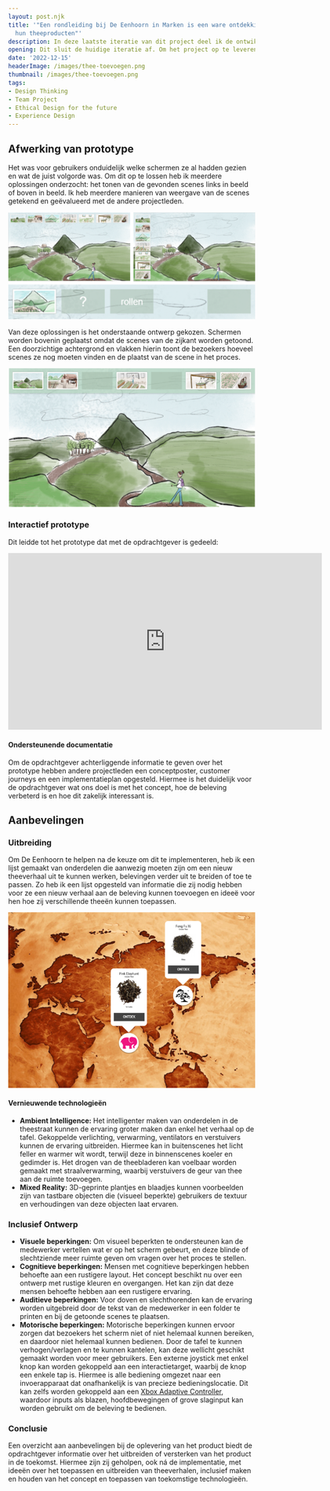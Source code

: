 ```yaml
---
layout: post.njk
title: '"Een rondleiding bij De Eenhoorn in Marken is een ware ontdekkingsreis van
  hun theeproducten"'
description: In deze laatste iteratie van dit project deel ik de ontwikkeling en oplevering van een interactief prototype van de interactieve tafel. Ontdek hoe we gebruikerservaring, inclusiviteit en technologie combineerden om een naadloos en toekomstbestendig concept te creëren.
opening: Dit sluit de huidige iteratie af. Om het project op te leveren aan de opdrachtgever, verwerken we de feedback in het prototype, ronden documentatie eromheen af en bieden een lijst van aanbevelingen aan de opdrachtgever.
date: '2022-12-15'
headerImage: /images/thee-toevoegen.png
thumbnail: /images/thee-toevoegen.png
tags:
- Design Thinking
- Team Project
- Ethical Design for the future
- Experience Design
---
```


## Afwerking van prototype

Het was voor gebruikers onduidelijk welke schermen ze al hadden gezien en wat de juist volgorde was. Om dit op te lossen heb ik meerdere oplossingen onderzocht: het tonen van de gevonden scenes links in beeld of boven in beeld. Ik heb meerdere manieren van weergave van de scenes getekend en geëvalueerd met de andere projectleden.

![Opgestelde oplossingen voor het weergeven van reeds gevonden scenes](/images/oplossingsrepertoire.png)

Van deze oplossingen is het onderstaande ontwerp gekozen. Schermen worden bovenin geplaatst omdat de scenes van de zijkant worden getoond. Een doorzichtige achtergrond en vlakken hierin toont de bezoekers hoeveel scenes ze nog moeten vinden en de plaatst van de scene in het proces.

![Uiteindelijke toepassing van de voortgangsbalk in het uiteindelijke prototype dat aan de opdrachtgever wordt overgedragen](/images/Voortgangsbalk.png)

### Interactief prototype

Dit leidde tot het prototype dat met de opdrachtgever is gedeeld:

<iframe src="https://cloud.protopie.io/p/7f2ced20bf8cc31503f84f26?touchHint=false&ui=false&scaleToFit=true&cursorType=touch&mockup=true&playerAppPopup=false" width="640px" height="360px" title="" frameborder="0"></iframe>

#### Ondersteunende documentatie

Om de opdrachtgever achterliggende informatie te geven over het prototype hebben andere projectleden een conceptposter, customer journeys en een implementatieplan opgesteld. Hiermee is het duidelijk voor de opdrachtgever wat ons doel is met het concept, hoe de beleving verbeterd is en hoe dit zakelijk interessant is.

## Aanbevelingen

### Uitbreiding

Om De Eenhoorn te helpen na de keuze om dit te implementeren, heb ik een lijst gemaakt van onderdelen die aanwezig moeten zijn om een nieuw theeverhaal uit te kunnen werken, belevingen verder uit te breiden of toe te passen. Zo heb ik een lijst opgesteld van informatie die zij nodig hebben voor ze een nieuw verhaal aan de beleving kunnen toevoegen en ideeë voor hen hoe zij verschillende theeën kunnen toepassen.

![Weergave van hoe meerdere theeën kunnen worden getoond op de interactieve tafel: hierbij heb ik de Feng Fu Xi, geproduceerd in China, toegevoegd aan het hoofdscherm, om te tonen hoe de gebruiker deze keuze kan worden gegeven](/images/thee-toevoegen.png)

#### Vernieuwende technologieën

- **Ambient Intelligence:** Het intelligenter maken van onderdelen in de theestraat kunnen de ervaring groter maken dan enkel het verhaal op de tafel. Gekoppelde verlichting, verwarming, ventilators en verstuivers kunnen de ervaring uitbreiden. Hiermee kan in buitenscenes het licht feller en warmer wit wordt, terwijl deze in binnenscenes koeler en gedimder is. Het drogen van de theebladeren kan voelbaar worden gemaakt met straalverwarming, waarbij verstuivers de geur van thee aan de ruimte toevoegen.
- **Mixed Reality:** 3D-geprinte plantjes en blaadjes kunnen voorbeelden zijn van tastbare objecten die (visueel beperkte) gebruikers de textuur en verhoudingen van deze objecten laat ervaren.

### Inclusief Ontwerp

- **Visuele beperkingen:** Om visueel beperkten te ondersteunen kan de medewerker vertellen wat er op het scherm gebeurt, en deze blinde of slechtziende meer ruimte geven om vragen over het proces te stellen.
- **Cognitieve beperkingen:** Mensen met cognitieve beperkingen hebben behoefte aan een rustigere layout. Het concept beschikt nu over een ontwerp met rustige kleuren en overgangen. Het kan zijn dat deze mensen behoefte hebben aan een rustigere ervaring.
- **Auditieve beperkingen:** Voor doven en slechthorenden kan de ervaring worden uitgebreid door de tekst van de medewerker in een folder te printen en bij de getoonde scenes te plaatsen.
- **Motorische beperkingen:** Motorische beperkingen kunnen ervoor zorgen dat bezoekers het scherm niet of niet helemaal kunnen bereiken, en daardoor niet helemaal kunnen bedienen. Door de tafel te kunnen verhogen/verlagen en te kunnen kantelen, kan deze wellicht geschikt gemaakt worden voor meer gebruikers. Een externe joystick met enkel knop kan worden gekoppeld aan een interactietarget, waarbij de knop een enkele tap is. Hiermee is alle bediening omgezet naar een invoerapparaat dat onafhankelijk is van precieze bedieningslocatie. Dit kan zelfs worden gekoppeld aan een [Xbox Adaptive Controller](https://www.xbox.com/en-US/accessories/controllers/xbox-adaptive-controller), waardoor inputs als blazen, hoofdbewegingen of grove slaginput kan worden gebruikt om de beleving te bedienen.

### Conclusie

Een overzicht aan aanbevelingen bij de oplevering van het product biedt de opdrachtgever informatie over het uitbreiden of versterken van het product in de toekomst. Hiermee zijn zij geholpen, ook ná de implementatie, met ideeën over het toepassen en uitbreiden van theeverhalen, inclusief maken en houden van het concept en toepassen van toekomstige technologieën.

